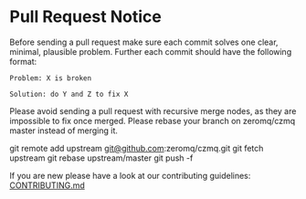 # Pull Request Notice

Before sending a pull request make sure each commit solves one clear, minimal,
plausible problem. Further each commit should have the following format:

```
Problem: X is broken

Solution: do Y and Z to fix X
```

Please avoid sending a pull request with recursive merge nodes, as they
are impossible to fix once merged. Please rebase your branch on
zeromq/czmq master instead of merging it.

git remote add upstream git@github.com:zeromq/czmq.git
git fetch upstream
git rebase upstream/master
git push -f

If you are new please have a look at our contributing guidelines:
[CONTRIBUTING.md](https://github.com/zeromq/czmq/blob/master/CONTRIBUTING.md)
